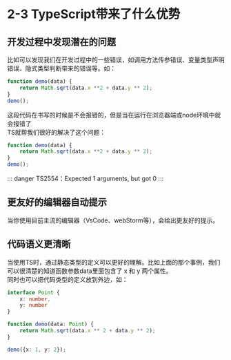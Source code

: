 # 2-3 TypeScript带来了什么优势
## 开发过程中发现潜在的问题
比如可以发现我们在开发过程中的一些错误，如调用方法传参错误、变量类型声明错误、隐式类型判断带来的错误等。如：
```js
function demo(data) {
    return Math.sqrt(data.x **2 + data.y ** 2);
}
demo();
```
这段代码在书写的时候是不会报错的，但是当在运行在浏览器端或node环境中就会报错了   
TS就帮我们很好的解决了这个问题：
```typescript
function demo(data) {
    return Math.sqrt(data.x **2 + data.y ** 2);
}
demo();
```
::: danger
TS2554：Expected 1 arguments, but got 0
:::

## 更友好的编辑器自动提示
当你使用目前主流的编辑器（VsCode、webStorm等），会给出更友好的提示。

## 代码语义更清晰
当使用TS时，通过静态类型的定义可以更好的理解。比如上面的那个事例，我们可以很清楚的知道函数参数data里面包含了 x 和 y 两个属性。  
同时也可以把代码类型的定义放到外边，如：
```typescript
interface Point {
    x: number,
    y: number
}

function demo(data: Point) {
    return Math.sqrt(data.x ** 2 + data.y ** 2);
}

demo({x: 1, y: 2});
``` 